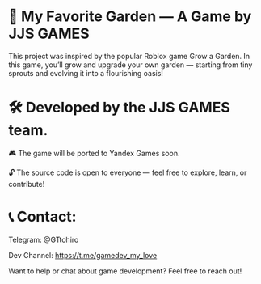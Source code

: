 # 🌱 My Favorite Garden — A Game by JJS GAMES

This project was inspired by the popular Roblox game Grow a Garden.
In this game, you’ll grow and upgrade your own garden — starting from tiny sprouts and evolving it into a flourishing oasis!

# 🛠 Developed by the JJS GAMES team.
🎮 The game will be ported to Yandex Games soon.

🔓 The source code is open to everyone — feel free to explore, learn, or contribute!

# 📞 Contact:
Telegram: @GTtohiro

Dev Channel: https://t.me/gamedev_my_love

Want to help or chat about game development? Feel free to reach out!

